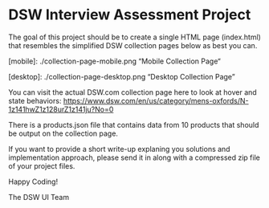 # DSW Interview Assessment Project
The goal of this project should be to create a single HTML page (index.html) that resembles the simplified DSW collection pages below as best you can.

[mobile]: ./collection-page-mobile.png “Mobile Collection Page“

[desktop]: ./collection-page-desktop.png “Desktop Collection Page”

You can visit the actual DSW.com collection page here to look at hover and state behaviors:
https://www.dsw.com/en/us/category/mens-oxfords/N-1z141hwZ1z128urZ1z141ju?No=0

There is a products.json file that contains data from 10 products that should be output on the collection page.

If you want to provide a short write-up explaning you solutions and implementation approach, please send it in along with a compressed zip file of your project files.

Happy Coding!

The DSW UI Team
